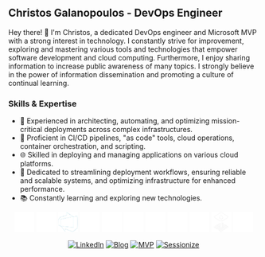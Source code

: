 ## Christos Galanopoulos - DevOps Engineer

Hey there! 👋 I'm Christos, a dedicated DevOps engineer and Microsoft MVP with a strong interest in technology. I constantly strive for improvement, exploring and mastering various tools and technologies that empower software development and cloud computing. Furthermore, I enjoy sharing information to increase public awareness of many topics. I strongly believe in the power of information dissemination and promoting a culture of continual learning.

### Skills & Expertise

- 💼 Experienced in architecting, automating, and optimizing mission-critical deployments across complex infrastructures.
- 🚀 Proficient in CI/CD pipelines, "as code" tools, cloud operations, container orchestration, and scripting.
- 🌐 Skilled in deploying and managing applications on various cloud platforms.
- 🔧 Dedicated to streamlining deployment workflows, ensuring reliable and scalable systems, and optimizing infrastructure for enhanced performance.
- 📚 Constantly learning and exploring new technologies.

<p align="center">
  <picture>
    <source media="(prefers-color-scheme: light)" srcset="icons/black/azure.webp">
    <img src="icons/white/azure.webp" alt="Azure" title="Azure" width="40" height="40"/>
  </picture>
  <picture>
    <source media="(prefers-color-scheme: light)" srcset="icons/black/github.webp">
    <img src="icons/white/github.webp" alt="GitHub" title="GitHub" width="40" height="40"/>
  </picture>
  <picture>
    <source media="(prefers-color-scheme: light)" srcset="icons/black/azure-devops.webp">
    <img src="icons/white/azure-devops.webp" alt="Azure DevOps" title="Azure DevOps" width="40" height="40"/>
  </picture>
  <picture>
    <source media="(prefers-color-scheme: light)" srcset="icons/black/kubernetes.webp">
    <img src="icons/white/kubernetes.webp" alt="Kubernetes" title="Kubernetes" width="40" height="40"/>
  </picture>
  <picture>
    <source media="(prefers-color-scheme: light)" srcset="icons/black/terraform.webp">
    <img src="icons/white/terraform.webp" alt="Terraform" title="Terraform" width="40" height="40"/>
  </picture>
  <picture>
    <source media="(prefers-color-scheme: light)" srcset="icons/black/bicep.webp">
    <img src="icons/white/bicep.webp" alt="Bicep" title="Bicep" width="40" height="40"/>
  </picture>
  <picture>
    <source media="(prefers-color-scheme: light)" srcset="icons/black/go.webp">
    <img src="icons/white/go.webp" alt="Go" title="Go" width="40" height="40"/>
  </picture>
  <picture>
    <source media="(prefers-color-scheme: light)" srcset="icons/black/python.webp">
    <img src="icons/white/python.webp" alt="Python" title="Python" width="40" height="40"/>
  </picture>
  <picture>
    <source media="(prefers-color-scheme: light)" srcset="icons/black/ansible.webp">
    <img src="icons/white/ansible.webp" alt="Ansible" title="Ansible" width="40" height="40"/>
  </picture>
  <picture>
    <source media="(prefers-color-scheme: light)" srcset="icons/black/flux.webp">
    <img src="icons/white/flux.webp" alt="Flux" title="Flux" width="40" height="40"/>
  </picture>
  <picture>
    <source media="(prefers-color-scheme: light)" srcset="icons/black/c.webp">
    <img src="icons/white/c.webp" alt="C" title="C" width="40" height="40"/>
  </picture>
</p>

<p align="center">
  <a href="https://www.linkedin.com/in/christos-galanopoulos/"><img src="https://img.shields.io/badge/LinkedIn-1666c2?style=flat&logo=linkedin" alt="LinkedIn"></a>
  <a href="https://christosgalano.github.io/"><img src="https://img.shields.io/badge/Blog-24292f?style=flat&logo=storyblok&logoColor=white" alt="Blog" title="Blog"></a>
  <a href="https://mvp.microsoft.com/en-US/MVP/profile/e89e993e-d468-4560-b7f9-d409d2750684"><img src="https://img.shields.io/badge/Microsoft MVP-6264A7?style=flat&logo=microsoft" alt="MVP" title="MVP"></a>
  <a href="https://sessionize.com/christos-galanopoulos"><img src="https://img.shields.io/badge/Sessionize-1AB394?style=flat&logo=sessionize&logoColor=white" alt="Sessionize" title="Sessionize"></a>
</p>

<picture>
  <source media="(prefers-color-scheme: light)" srcset="https://raw.githubusercontent.com/GiorgosXou/Random-stuff/main/Programming/StackOverflow/Answers/70200610_11465149/w.png">
  <source media="(prefers-color-scheme: dark)" srcset="https://raw.githubusercontent.com/GiorgosXou/Random-stuff/main/Programming/StackOverflow/Answers/70200610_11465149/b.png">
</picture>
